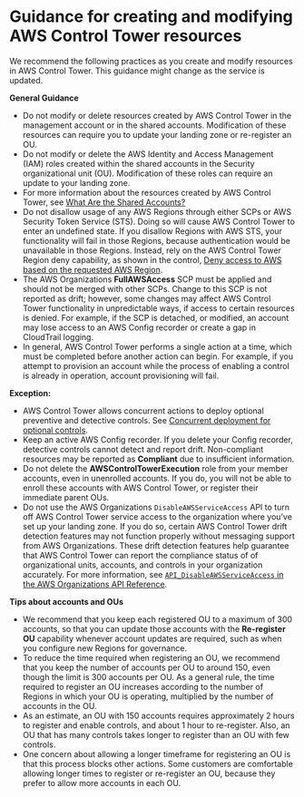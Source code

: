 # Guidance for creating and modifying AWS Control Tower resources<a name="getting-started-guidance"></a>

We recommend the following practices as you create and modify resources in AWS Control Tower\. This guidance might change as the service is updated\.

**General Guidance**
+ Do not modify or delete resources created by AWS Control Tower in the management account or in the shared accounts\. Modification of these resources can require you to update your landing zone or re\-register an OU\.
+ Do not modify or delete the AWS Identity and Access Management \(IAM\) roles created within the shared accounts in the Security organizational unit \(OU\)\. Modification of these roles can require an update to your landing zone\.
+ For more information about the resources created by AWS Control Tower, see [What Are the Shared Accounts?](how-control-tower-works.md#what-shared)
+ Do not disallow usage of any AWS Regions through either SCPs or AWS Security Token Service \(STS\)\. Doing so will cause AWS Control Tower to enter an undefined state\. If you disallow Regions with AWS STS, your functionality will fail in those Regions, because authentication would be unavailable in those Regions\. Instead, rely on the AWS Control Tower Region deny capability, as shown in the control, [Deny access to AWS based on the requested AWS Region](data-residency-controls.md#primary-region-deny-policy)\.
+ The AWS Organizations **FullAWSAccess** SCP must be applied and should not be merged with other SCPs\. Change to this SCP is not reported as drift; however, some changes may affect AWS Control Tower functionality in unpredictable ways, if access to certain resources is denied\. For example, if the SCP is detached, or modified, an account may lose access to an AWS Config recorder or create a gap in CloudTrail logging\.
+ In general, AWS Control Tower performs a single action at a time, which must be completed before another action can begin\. For example, if you attempt to provision an account while the process of enabling a control is already in operation, account provisioning will fail\.

**Exception:**
  + AWS Control Tower allows concurrent actions to deploy optional preventive and detective controls\. See [Concurrent deployment for optional controls](enable-controls-on-ou.md#concurrent-optional-controls)\.
+  Keep an active AWS Config recorder\. If you delete your Config recorder, detective controls cannot detect and report drift\. Non\-compliant resources may be reported as **Compliant** due to insufficient information\. 
+ Do not delete the **AWSControlTowerExecution** role from your member accounts, even in unenrolled accounts\. If you do, you will not be able to enroll these accounts with AWS Control Tower, or register their immediate parent OUs\.
+ Do not use the AWS Organizations `DisableAWSServiceAccess` API to turn off AWS Control Tower service access to the organization where you’ve set up your landing zone\. If you do so, certain AWS Control Tower drift detection features may not function properly without messaging support from AWS Organizations\. These drift detection features help guarantee that AWS Control Tower can report the compliance status of of organizational units, accounts, and controls in your organization accurately\. For more information, see [`API_DisableAWSServiceAccess` in the AWS Organizations API Reference](https://docs.aws.amazon.com/organizations/latest/APIReference/API_DisableAWSServiceAccess.html)\.

**Tips about accounts and OUs**
+ We recommend that you keep each registered OU to a maximum of 300 accounts, so that you can update those accounts with the **Re\-register OU** capability whenever account updates are required, such as when you configure new Regions for governance\.
+ To reduce the time required when registering an OU, we recommend that you keep the number of accounts per OU to around 150, even though the limit is 300 accounts per OU\. As a general rule, the time required to register an OU increases according to the number of Regions in which your OU is operating, multiplied by the number of accounts in the OU\. 
+ As an estimate, an OU with 150 accounts requires approximately 2 hours to register and enable controls, and about 1 hour to re\-register\. Also, an OU that has many controls takes longer to register than an OU with few controls\.
+ One concern about allowing a longer timeframe for registering an OU is that this process blocks other actions\. Some customers are comfortable allowing longer times to register or re\-register an OU, because they prefer to allow more accounts in each OU\.